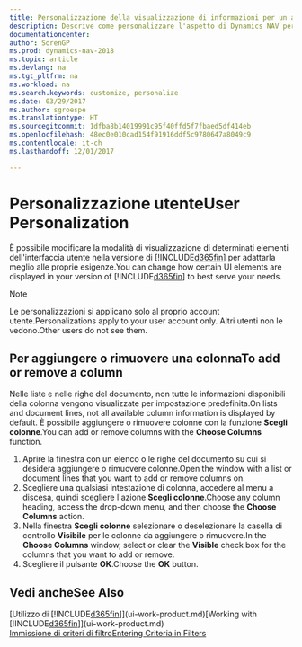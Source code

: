 ```yaml
---
title: Personalizzazione della visualizzazione di informazioni per un account utente
description: Descrive come personalizzare l'aspetto di Dynamics NAV per il proprio account utente.
documentationcenter: 
author: SorenGP
ms.prod: dynamics-nav-2018
ms.topic: article
ms.devlang: na
ms.tgt_pltfrm: na
ms.workload: na
ms.search.keywords: customize, personalize
ms.date: 03/29/2017
ms.author: sgroespe
ms.translationtype: HT
ms.sourcegitcommit: 1dfba8b14019991c95f40ffd5f7fbaed5df414eb
ms.openlocfilehash: 48ec0e010cad154f91916ddf5c9780647a8049c9
ms.contentlocale: it-ch
ms.lasthandoff: 12/01/2017

---
```

# <a name="user-personalization"></a><span data-ttu-id="be258-103">Personalizzazione utente</span><span class="sxs-lookup"><span data-stu-id="be258-103">User Personalization</span></span>
<span data-ttu-id="be258-104">È possibile modificare la modalità di visualizzazione di determinati elementi dell'interfaccia utente nella versione di [!INCLUDE[d365fin](includes/d365fin_md.md)] per adattarla meglio alle proprie esigenze.</span><span class="sxs-lookup"><span data-stu-id="be258-104">You can change how certain UI elements are displayed in your version of [!INCLUDE[d365fin](includes/d365fin_md.md)] to best serve your needs.</span></span>

> [!NOTE]  
>   <span data-ttu-id="be258-105">Le personalizzazioni si applicano solo al proprio account utente.</span><span class="sxs-lookup"><span data-stu-id="be258-105">Personalizations apply to your user account only.</span></span> <span data-ttu-id="be258-106">Altri utenti non le vedono.</span><span class="sxs-lookup"><span data-stu-id="be258-106">Other users do not see them.</span></span>

## <a name="to-add-or-remove-a-column"></a><span data-ttu-id="be258-107">Per aggiungere o rimuovere una colonna</span><span class="sxs-lookup"><span data-stu-id="be258-107">To add or remove a column</span></span>
<span data-ttu-id="be258-108">Nelle liste e nelle righe del documento, non tutte le informazioni disponibili della colonna vengono visualizzate per impostazione predefinita.</span><span class="sxs-lookup"><span data-stu-id="be258-108">On lists and document lines, not all available column information is displayed by default.</span></span> <span data-ttu-id="be258-109">È possibile aggiungere o rimuovere colonne con la funzione **Scegli colonne**.</span><span class="sxs-lookup"><span data-stu-id="be258-109">You can add or remove columns with the **Choose Columns** function.</span></span>

1. <span data-ttu-id="be258-110">Aprire la finestra con un elenco o le righe del documento su cui si desidera aggiungere o rimuovere colonne.</span><span class="sxs-lookup"><span data-stu-id="be258-110">Open the window with a list or document lines that you want to add or remove columns on.</span></span>
2. <span data-ttu-id="be258-111">Scegliere una qualsiasi intestazione di colonna, accedere al menu a discesa, quindi scegliere l'azione **Scegli colonne**.</span><span class="sxs-lookup"><span data-stu-id="be258-111">Choose any column heading, access the drop-down menu, and then choose the **Choose Columns** action.</span></span>
3. <span data-ttu-id="be258-112">Nella finestra **Scegli colonne** selezionare o deselezionare la casella di controllo **Visibile** per le colonne da aggiungere o rimuovere.</span><span class="sxs-lookup"><span data-stu-id="be258-112">In the **Choose Columns** window, select or clear the **Visible** check box for the columns that you want to add or remove.</span></span>
4. <span data-ttu-id="be258-113">Scegliere il pulsante **OK**.</span><span class="sxs-lookup"><span data-stu-id="be258-113">Choose the **OK** button.</span></span>

## <a name="see-also"></a><span data-ttu-id="be258-114">Vedi anche</span><span class="sxs-lookup"><span data-stu-id="be258-114">See Also</span></span>
<span data-ttu-id="be258-115">[Utilizzo di [!INCLUDE[d365fin](includes/d365fin_md.md)]](ui-work-product.md)</span><span class="sxs-lookup"><span data-stu-id="be258-115">[Working with [!INCLUDE[d365fin](includes/d365fin_md.md)]](ui-work-product.md)</span></span>  
[<span data-ttu-id="be258-116">Immissione di criteri di filtro</span><span class="sxs-lookup"><span data-stu-id="be258-116">Entering Criteria in Filters</span></span>](ui-enter-criteria-filters.md)


